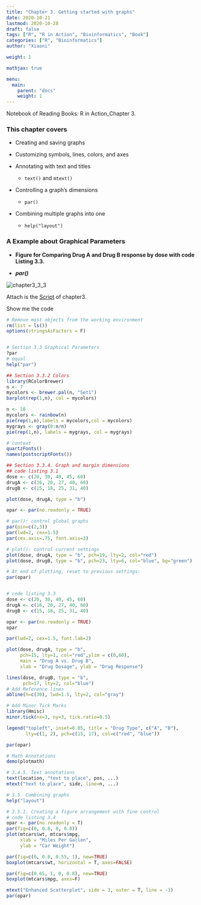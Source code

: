 ```yaml
---
title: "Chapter 3. Getting started with graphs"
date: 2020-10-21
lastmod: 2020-10-28
draft: false
tags: ["R", "R in Action", "Bioinformatics", "Book"]
categories: ["R", "Bioinformatics"]
author: "Xiaoni"

weight: 1

mathjax: true

menu:
  main:
    parent: "docs"
    weight: 1
---
```


Notebook of Reading Books: R in Action_Chapter 3.

<!--more-->

### This chapter covers

- Creating and saving graphs
  
- Customizing symbols, lines, colors, and axes
  
- Annotating with text and titles
  
  - `text()` and `mtext()`

- Controlling a graph’s dimensions

  - `par()`
  
- Combining multiple graphs into one

  - `help("layout")`

### A Example about Graphical Parameters

- **Figure for Comparing Drug A and Drug B response by dose with code Listing 3.3.**

- ***par()***

![chapter3_3_3](chapter3_3_3.png)
  
Attach is the [Script](chapter3.R) of chapter3.

Show me the code <i class="far fa-hand-pointer"></i>

```r
# Remove most objects from the working environment
rm(list = ls())
options(stringsAsFactors = F)


# Section 3.3 Graphical Parameters
?par
# equal
help("par")

## Section 3.3.2 Colors
library(RColorBrewer)
n <- 7
mycolors <- brewer.pal(n, "Set1")
barplot(rep(1,n), col = mycolors)

n <- 10
mycolors <- rainbow(n)
pie(rep(1,n),labels = mycolors,col = mycolors)
mygrays <- gray(0:n/n)
pie(rep(1,n), labels = mygrays, col = mygrays)

# context
quartzFonts()
names(postscriptFonts())

## Section 3.3.4. Graph and margin dimensions
## code listing 3.1
dose <- c(20, 30, 40, 45, 60)
drugA <- c(16, 20, 27, 40, 60)
drugB <- c(15, 18, 25, 31, 40)

plot(dose, drugA, type = "b")

opar <- par(no.readonly = TRUE)

# par(): control global graphs
par(pin=c(2,3))
par(lwd=2, cex=1.5)
par(cex.axis=.75, font.axis=3)

# plot(): control current settings
plot(dose, drugA, type = "b", pch=19, lty=2, col="red")
plot(dose, drugB, type = "b", pch=23, lty=6, col="blue", bg="green")

# At end of plotting, reset to previous settings:
par(opar)


# code listing 3.3
dose <- c(20, 30, 40, 45, 60)
drugA <- c(16, 20, 27, 40, 60)
drugB <- c(15, 18, 25, 31, 40)

opar <- par(no.readonly = TRUE)
opar

par(lwd=2, cex=1.5, font.lab=2)

plot(dose, drugA, type = "b",
     pch=15, lty=1, col="red",ylim = c(0,60),
     main = "Drug A vs. Drug B",
     xlab = "Drug Dosage", ylab = "Drug Response")

lines(dose, drugB, type = "b",
      pch=17, lty=2, col="blue")
# Add Reference lines
abline(h=c(30), lwd=1.5, lty=2, col="gray")

# Add Minor Tick Marks
library(Hmisc)
minor.tick(nx=3, ny=3, tick.ratio=0.5)

legend("topleft", inset=0.05, title = "Drug Type", c("A", "B"),
       lty=c(1, 2), pch=c(15, 17), col=c("red", "blue"))

par(opar)

# Math Annotations
demo(plotmath)

# 3.4.5. Text annotations
text(location, "text to place", pos, ...)
mtext("text to place", side, line=n, ...)

# 3.5. Combining graphs
help("layout")

# 3.5.1. Creating a figure arrangement with fine control
# code listing 3.4
opar <- par(no.readonly = T)
par(fig=c(0, 0.8, 0, 0.8))
plot(mtcars$wt, mtcars$mpg,
     xlab = "Miles Per Gallon",
     ylab = "Car Weight")

par(fig=c(0, 0.8, 0.55, 1), new=TRUE)
boxplot(mtcars$wt, horizontal = T, axes=FALSE)

par(fig=c(0.65, 1, 0, 0.8), new=TRUE)
boxplot(mtcars$mpg, axes=F)

mtext("Enhanced Scatterplot", side = 3, outer = T, line = -3)
par(opar)
```
